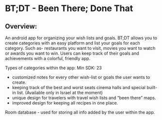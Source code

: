 # BT;DT - Been There; Done That

## Overview: 
An android app for organizing your wish lists and goals. BT;DT allows you to create categories with an easy platform and list your goals for each category. Such as- restaurants you want to visit, movies you want to watch or awards you want to win.
Users can keep track of their goals and achievements with a colorful, friendly app. 

Types of categories within the app:
Min SDK: 23<br>
* customized notes for every other wish-list or goals the user wants to create.
* keeping track of the best and worst seats cinema halls and special built-in list. (Available only in Israel at the moment)
* unique design for travelers with travel wish lists and “been there” maps.
* improved design for keeping all recipes in one place.

Room database - used for storing all info added by the user within the app. 

